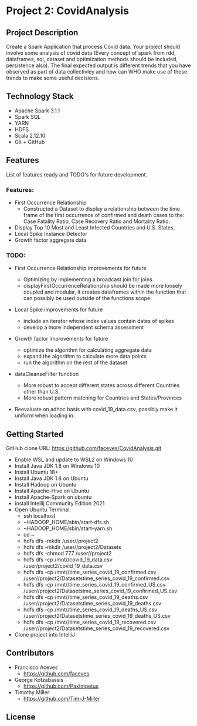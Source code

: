 # Project 2: CovidAnalysis



## Project Description

Create a Spark Application that process Covid data. Your project should involve some 
analysis of covid data (Every concept of spark from rdd, dataframes, sql, dataset and 
optimization methods should be included, persistence also). The final expected output 
is different trends that you have observed as part of data collectivley and how can WHO
make use of these trends to make some useful decisions.

## Technology Stack
- Apache Spark 3.1.1
- Spark SQL
- YARN
- HDFS
- Scala 2.12.10
- Git + GitHub


## Features
List of features ready and TODO's for future development.

### Features:
- First Occurrence Relationship
  - Constructed a Dataset to display a relationship between the time frame of the first occurrence of confirmed and 
    death cases to the: Case Fatality Ratio, Case Recovery Ratio and Mortality Ratio.
- Display Top 10 Most and Least Infected Countries and U.S. States. 
- Local Spike Instance Detector
- Growth factor aggregate data

### TODO:
- First Occurrence Relationship improvements for future
  - Optimizing by implementing a broadcast join for joins.
  - displayFirstOccurrenceRelationship should be made more loosely coupled and modular, it creates dataframes within 
    the function that can possibly be used outside of the functions scope. 
- Local Spike improvements for future
  - include an iterator whose index values contain dates of spikes
  - develop a more independent schema assessment
- Growth factor improvements for future
  - optimize the algorithm for calculating aggregate data
  - expand the algorithm to calculate more data points
  - run the algorithm on the rest of the dataset
  
- dataCleanseFilter function
  - More robust to accept different states across different Countries other than U.S.
  - More robust pattern matching for Countries and States/Provinces
- Reevaluate on adhoc basis with covid_19_data.csv, possibly make it uniform when loading in.

## Getting Started
GitHub clone URL: https://github.com/faceves/CovidAnalysis.git

- Enable WSL and update to WSL2 on Windows 10 
- Install Java JDK 1.8 on Windows 10
- Install Ubuntu 18+
- Install Java JDK 1.8 on Ubuntu
- Install Hadoop on Ubuntu
- Install Apache-Hive on Ubuntu
- Install Apache-Spark on ubuntu
- install Intellij Community Edition 2021
- Open Ubuntu Terminal:
    - ssh localhost
    - ~HADOOP_HOME/sbin/start-dfs.sh
    - ~HADOOP_HOME/sbin/start-yarn.sh
    - cd ~
    - hdfs dfs -mkdir /user/<username>/project2
    - hdfs dfs -mkdir /user/<username>/project2/Datasets  
    - hdfs dfs -chmod 777 /user/<username>/project2
    - hdfs dfs -cp /mnt/<path to files>/covid_19_data.csv /user/project2/covid_19_data.csv
    - hdfs dfs -cp /mnt/<path to files>/time_series_covid_19_confirmed.csv /user/<username>/project2/Datasetstime_series_covid_19_confirmed.csv
    - hdfs dfs -cp /mnt/<path to files>/time_series_covid_19_confirmed_US.csv /user/<username>/project2/Datasetsime_series_covid_19_confirmed_US.csv
    - hdfs dfs -cp /mnt/<path to files>/time_series_covid_19_deaths.csv /user/<username>/project2/Datasetstime_series_covid_19_deaths.csv
    - hdfs dfs -cp /mnt/<path to files>/time_series_covid_19_deaths_US.csv /user/<username>/project2/Datasetstime_series_covid_19_deaths_US.csv
    - hdfs dfs -cp /mnt/<path to files>/time_series_covid_19_recovered.csv /user/<username>/project2/Datasetstime_series_covid_19_recovered.csv 
- Clone project into IntelliJ
    
## Contributors
- Francisco Aceves
  - https://github.com/faceves
- George Kotzabassis
  - https://github.com/PaxImpetus
- Timothy Miller
  - https://github.com/Tim-J-Miller
    
## License
